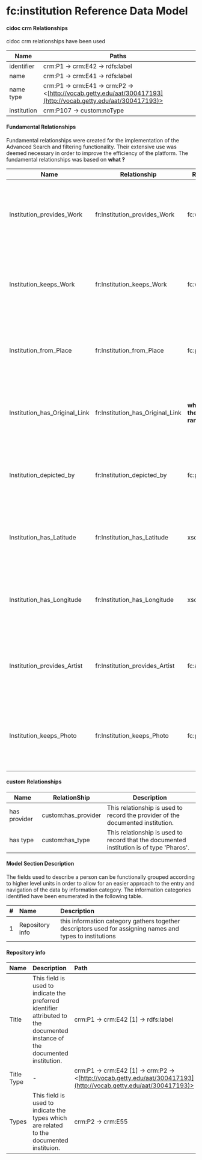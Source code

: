 # fc:institution Reference Data Model


#### cidoc crm Relationships 

cidoc crm relationships have been used

|Name|Paths|
|----|----|
|identifier|crm:P1 -> crm:E42 -> rdfs:label|
|name|crm:P1 -> crm:E41 -> rdfs:label|
|name type|crm:P1 -> crm:E41 -> crm:P2 -> <[http://vocab.getty.edu/aat/300417193](http://vocab.getty.edu/aat/300417193)>|
|institution|crm:P107 -> custom:noType|



#### Fundamental  Relationships 

Fundamental relationships were created for the implementation of the Advanced Search and filtering functionality. Their extensive use was deemed necessary in order to improve the efficiency of the platform. The fundamental relationships was based on __what ?__ 

|Name|Relationship|Range|Description|
|--|--|--|---|
|Institution_provides_Work|fr:Institution_provides_Work|fc:work|This relationship is used to record the works which the documented institution provides.|
|Institution_keeps_Work|fr:Institution_keeps_Work|fc:work|This relationship is used to record the works which the documented institution keeps.|
|Institution_from_Place|fr:Institution_from_Place|fc:place|This relationship is used to record the loacation of the documented institution.|
|Institution_has_Original_Link|fr:Institution_has_Original_Link|__what's the range__ |This relationship is used to record the original link of the documented institution.|
|Institution_depicted_by|fr:Institution_depicted_by|fc:photo|This relationship is used to record the photo which depicts the documented institution.|
|Institution_has_Latitude|fr:Institution_has_Latitude|xsd:string|This relationship is used to record the Latitude of the documente institution.|
|Institution_has_Longitude|fr:Institution_has_Longitude|xsd:string|This relationship is used to record the Longitude of the documents institution.|
|Institution_provides_Artist|fr:Institution_provides_Artist|fc:artist|This relationship is used to record the artists that the documented institution provides|
|Institution_keeps_Photo|fr:Institution_keeps_Photo|fc:photo|This relationship is used to record the photos that the documented institution provides|



#### custom Relationships 

|Name|RelationShip|Description
|----|----|----|
|has provider|custom:has_provider|This relationship is used to record the provider of the documented institution.|
|has type|custom:has_type|This relationship is used to record that the documented institution is of type 'Pharos'.|



#### Model Section Description

The fields used to describe a person can be functionally grouped according to higher level units in order to allow for an easier approach to the entry and navigation of the data by information category. The information categories identified have been enumerated in the following table.

|        #  |   Name             |    Description                                                 |   
|----------:|:-------------------|:---------------------------------------------------------------|
|        1  |   Repository info      |    this information category gathers  together descriptors  used for assigning names and types to institutions|




#### Repository info

|Name|Description|Path|
|:--|:---------|:--|
|Title|This field is used to indicate the preferred identifier attributed to the documented instance of the documented institution.|crm:P1 -> crm:E42 [1] -> rdfs:label|
|Title Type|-|crm:P1 -> crm:E42 [1] -> crm:P2 -> <[http://vocab.getty.edu/aat/300417193](http://vocab.getty.edu/aat/300417193)> |
|Types|This field is used to indicate the types which are related to the documented instituion.| crm:P2 -> crm:E55|




